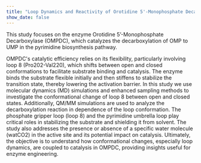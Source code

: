 ```yaml
---
title: "Loop Dynamics and Reactivity of Orotidine 5'-Monophosphate Decarboxylase"
show_date: false
---
```


This study focuses on the enzyme Orotidine 5’-Monophosphate Decarboxylase (OMPDC), which catalyzes the decarboxylation of OMP to UMP in the pyrimidine biosynthesis pathway. 

<!--more-->

OMPDC's catalytic efficiency relies on its flexibility, particularly involving loop 8 (Pro202-Val220), which shifts between open and closed conformations to facilitate substrate binding and catalysis. The enzyme binds the substrate flexible initially and then stiffens to stabilize the transition state, thereby lowering the activation barrier. In this study we use molecular dynamics (MD) simulations and enhanced sampling methods to investigate the conformational change of loop 8 between open and closed states. Additionally, QM/MM simulations are used to analyze the decarboxylation reaction in dependence of the loop conformation. The phosphate gripper loop (loop 8) and the pyrimidine umbrella loop play critical roles in stabilizing the substrate and shielding it from solvent. The study also addresses the presence or absence of a specific water molecule (watCO2) in the active site and its potential impact on catalysis. Ultimately, the objective is to understand how conformational changes, especially loop dynamics, are coupled to catalysis in OMPDC, providing insights useful for enzyme engineering.
